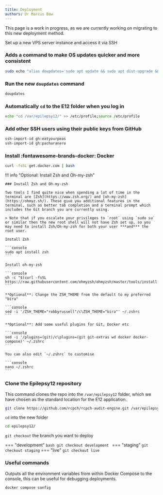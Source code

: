 ```yaml
---
title: Deployment
authors: Dr Marcus Baw
---
```


This page is a work in progress, as we are currently working on migrating to this new deployment method.

Set up a new VPS server instance and access it via SSH

### Adds a command to make OS updates quicker and more consistent

```bash
sudo echo "alias doupdates='sudo apt update && sudo apt dist-upgrade && sudo apt autoremove && sudo apt autoclean'" >> /etc/profile;source /etc/profile
```

### Run the new `doupdates` command

```bash
doupdates
```

### Automatically `cd` to the E12 folder when you log in

```bash
echo "cd /var/epilepsy12/" >> /etc/profile;source /etc/profile
```

### Add other SSH users using their public keys from GitHub

```bash
ssh-import-id gh:eatyourpeas
ssh-import-id gh:pacharanero
```

### Install :fontawesome-brands-docker: Docker

```bash
curl -fsSL get.docker.com | bash
```

!!! info "Optional: Install Zsh and Oh-my-zsh"

    ### Install Zsh and Oh-my-zsh

    Two tools I find quite nice when spending a lot of time in the terminal are [Zsh](https://www.zsh.org/) and [oh-my-zsh](https://ohmyz.sh/). These give you additional features in the terminal, such as better tab completion and a terminal prompt which includes the Git branch you are currently using.

    > Note that if you escalate your privileges to `root` using `sudo su` or similar then the new root shell will not have Zsh set up, so you may need to install Zsh/Oh-my-zsh for both your user ***and*** the root user.

    Install Zsh

    ```console
    sudo apt install zsh
    ```

    Install oh-my-zsh

    ```console
    sh -c "$(curl -fsSL https://raw.githubusercontent.com/ohmyzsh/ohmyzsh/master/tools/install.sh)"
    ```

    **Optional**: Change the ZSH_THEME from the default to my preferred "bira"

    ```console
    sed -i '/ZSH_THEME="robbyrussell"/c\ZSH_THEME="bira"' ~/.zshrc
    ```

    **Optional**: Add some useful plugins for Git, Docker etc

    ```console
    sed -i '/plugins=(git)/c\plugins=(git git-extras wd docker docker-compose)' ~/.zshrc
    ```

    You can also edit `~/.zshrc` to customise

    ```console
    nano ~/.zshrc
    ```

### Clone the Epilepsy12 repository

This command clones the repo into the `/var/epilepsy12` folder, which we have chosen as the standard location for the E12 application.

```bash
git clone https://github.com/rcpch/rcpch-audit-engine.git /var/epilepsy12
```

`cd` into the new folder

```bash
cd epilepsy12/
```

`git checkout` the branch you want to deploy

=== "development"
    ```bash
    git checkout development
    ```
=== "staging"
    ```
    git checkout staging
    ```
=== "live"
    ```
    git checkout live
    ```


### Useful commands

Outputs all the environment variables from within Docker Compose to the console, this can be useful for debugging deployments.

```console
docker compose config
```


